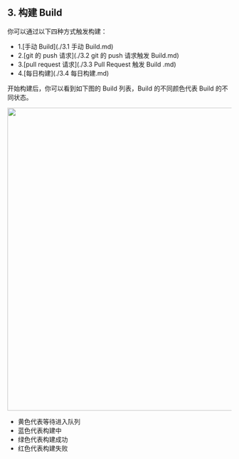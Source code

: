## 3. 构建 Build

你可以通过以下四种方式触发构建：

- 1.[手动 Build](./3.1 手动 Build.md)
- 2.[git 的 push 请求](./3.2 git 的 push 请求触发 Build.md)
- 3.[pull request 请求](./3.3 Pull Request 触发 Build .md)
- 4.[每日构建](./3.4 每日构建.md)

开始构建后，你可以看到如下图的 Build 列表，Build 的不同颜色代表 Build 的不同状态。

<img src="https://dn-shimo-image.qbox.me/HiJ8og6ra9caahpL.png!thumbnail" width=680>

- 黄色代表等待进入队列
- 蓝色代表构建中
- 绿色代表构建成功
- 红色代表构建失败





